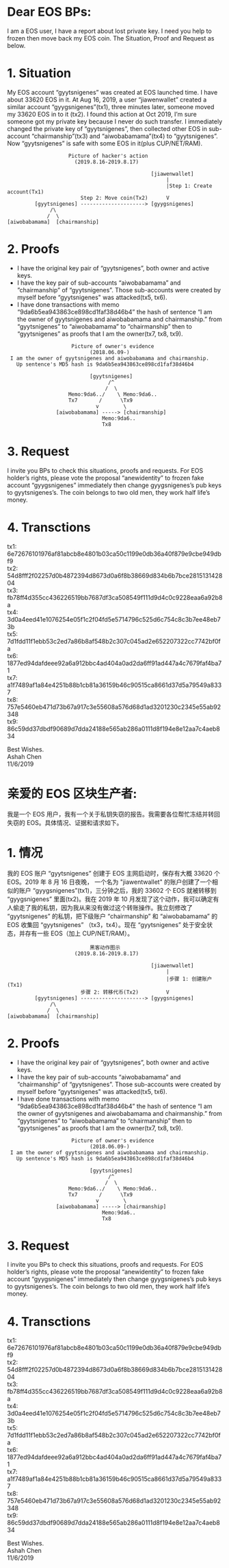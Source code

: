 
# Dear EOS BPs:
I am a EOS user, I have a report about lost private key. I need you help to frozen then move back my EOS coin. The Situation, Proof and Request as below.
# 1. Situation
My EOS account “gyytsnigenes” was created at EOS launched time. I have about 33620 EOS in it. At Aug 16, 2019, a user “jiawenwallet” created a similar account “gyygsnigenes”(tx1), three minutes later, someone moved my 33620 EOS in to it (tx2). I found this action at Oct 2019, I’m sure someone got my private key because I never do such transfer. I immediately changed the private key of “gyytsnigenes”, then collected other EOS in sub-account “chairmanship”(tx3) and “aiwobabamama”(tx4) to “gyytsnigenes”. Now “gyytsnigenes” is safe with some EOS in it(plus CUP/NET/RAM).

```
                    Picture of hacker's action  
                      (2019.8.16-2019.8.17)  

                                               [jiawenwallet]  
                                                    |  
                                                    |Step 1: Create account(Tx1)  
                        Step 2: Move coin(Tx2)      V  
         [gyytsnigenes] ---------------------> [gyygsnigenes]  
              /\  
             /  \
[aiwobabamama]  [chairmanship]  
```

# 2. Proofs
- I have the original key pair of “gyytsnigenes”, both owner and active keys.
- I have the key pair of sub-accounts “aiwobabamama” and ”chairmanship” of “gyytsnigenes”. Those sub-accounts were created by myself before “gyytsnigenes" was attacked(tx5, tx6).
- I have done transactions with memo “9da6b5ea943863ce898cd1faf38d46b4” the hash of sentence “I am the owner of gyytsnigenes and aiwobabamama and chairmanship.” from “gyytsnigenes” to “aiwobabamama” to “chairmanship” then to “gyytsnigenes” as proofs that I am the owner(tx7, tx8, tx9).

```
                     Picture of owner's evidence  
                           (2018.06.09-)  
 I am the owner of gyytsnigenes and aiwobabamama and chairmanship.   
   Up sentence's MD5 hash is 9da6b5ea943863ce898cd1faf38d46b4   

                           [gyytsnigenes]     
                                 /^
                                /  \
                    Memo:9da6../    \ Memo:9da6..
                    Tx7       /      \Tx9
                             v        \
                [aiwobabamama] -----> [chairmanship]  
                               Memo:9da6..
                               Tx8

```
# 3. Request
I invite you BPs to check this situations, proofs and requests. For EOS holder’s rights, please vote the proposal “anewidentity” to frozen fake account “gyygsnigenes” immediately then change gyygsnigenes’s pub keys to gyytsnigenes’s. The coin belongs to two old men, they work half life’s money.
# 4. Transctions
tx1: 6e72676101976af81abcb8e4801b03ca50c1199e0db36a40f879e9cbe949dbf9  
tx2: 54d8fff2f02257d0b4872394d8673d0a6f8b38669d834b6b7bce281513142804  
tx3: fb78ff4d355cc436226519bb7687df3ca508549f111d9d4c0c9228eaa6a92b8a  
tx4: 3d0a4eed41e1076254e05f1c2f04fd5e5714796c525d6c754c8c3b7ee48eb73b  
tx5: 7d1fdd11f1ebb53c2ed7a86b8af548b2c307c045ad2e652207322cc7742bf0fa  
tx6: 1877ed94dafdeee92a6a912bbc4ad404a0ad2da6ff91ad447a4c7679faf4ba71  
tx7: a1f7489af1a84e4251b88b1cb81a36159b46c90515ca8661d37d5a79549a8337  
tx8: 757e5460eb471d73b67a917c3e55608a576d68d1ad3201230c2345e55ab92348  
tx9: 86c59dd37dbdf90689d7dda24188e565ab286a0111d8f194e8e12aa7c4aeb834  

Best Wishes.  
Ashah Chen   
11/6/2019  


# 亲爱的 EOS 区块生产者:
我是一个 EOS 用户，我有一个关于私钥失窃的报告。我需要各位帮忙冻结并转回失窃的 EOS。具体情况、证据和请求如下。
# 1. 情况
我的 EOS 账户 “gyytsnigenes” 创建于 EOS 主网启动时，保存有大概 33620 个 EOS。2019 年 8 月 16 日夜晚， 一个名为 "jiawentwallet" 的账户创建了一个相似的账户 “gyygsnigenes”(tx1)，三分钟之后，我的 33602 个 EOS 就被转移到 “gyygsnigenes” 里面(tx2)。我在 2019 年 10 月发现了这个动作，我可以确定有人偷走了我的私钥，因为我从来没有做过这个转账操作。我立刻修改了 “gyytsnigenes” 的私钥，把下级账户 “chairmanship” 和 “aiwobabamama” 的 EOS 收集回 “gyytsnigenes” （tx3，tx4）。现在 “gyytsnigenes” 处于安全状态，并存有一些 EOS（加上 CUP/NET/RAM）。

```
                           黑客动作图示 
                      (2019.8.16-2019.8.17)  

                                               [jiawenwallet]  
                                                    |  
                                                    |步骤 1: 创建账户(Tx1)  
                        步骤 2: 转移代币(Tx2)         V  
         [gyytsnigenes] ---------------------> [gyygsnigenes]  
              /\  
             /  \
[aiwobabamama]  [chairmanship]  
```

# 2. Proofs
- I have the original key pair of “gyytsnigenes”, both owner and active keys.
- I have the key pair of sub-accounts “aiwobabamama” and ”chairmanship” of “gyytsnigenes”. Those sub-accounts were created by myself before “gyytsnigenes" was attacked(tx5, tx6).
- I have done transactions with memo “9da6b5ea943863ce898cd1faf38d46b4” the hash of sentence “I am the owner of gyytsnigenes and aiwobabamama and chairmanship.” from “gyytsnigenes” to “aiwobabamama” to “chairmanship” then to “gyytsnigenes” as proofs that I am the owner(tx7, tx8, tx9).

```
                     Picture of owner's evidence  
                           (2018.06.09-)  
 I am the owner of gyytsnigenes and aiwobabamama and chairmanship.   
   Up sentence's MD5 hash is 9da6b5ea943863ce898cd1faf38d46b4   

                           [gyytsnigenes]     
                                 /^
                                /  \
                    Memo:9da6../    \ Memo:9da6..
                    Tx7       /      \Tx9
                             v        \
                [aiwobabamama] -----> [chairmanship]  
                               Memo:9da6..
                               Tx8

```
# 3. Request
I invite you BPs to check this situations, proofs and requests. For EOS holder’s rights, please vote the proposal “anewidentity” to frozen fake account “gyygsnigenes” immediately then change gyygsnigenes’s pub keys to gyytsnigenes’s. The coin belongs to two old men, they work half life’s money.
# 4. Transctions
tx1: 6e72676101976af81abcb8e4801b03ca50c1199e0db36a40f879e9cbe949dbf9  
tx2: 54d8fff2f02257d0b4872394d8673d0a6f8b38669d834b6b7bce281513142804  
tx3: fb78ff4d355cc436226519bb7687df3ca508549f111d9d4c0c9228eaa6a92b8a  
tx4: 3d0a4eed41e1076254e05f1c2f04fd5e5714796c525d6c754c8c3b7ee48eb73b  
tx5: 7d1fdd11f1ebb53c2ed7a86b8af548b2c307c045ad2e652207322cc7742bf0fa  
tx6: 1877ed94dafdeee92a6a912bbc4ad404a0ad2da6ff91ad447a4c7679faf4ba71  
tx7: a1f7489af1a84e4251b88b1cb81a36159b46c90515ca8661d37d5a79549a8337  
tx8: 757e5460eb471d73b67a917c3e55608a576d68d1ad3201230c2345e55ab92348  
tx9: 86c59dd37dbdf90689d7dda24188e565ab286a0111d8f194e8e12aa7c4aeb834  

Best Wishes.  
Ashah Chen   
11/6/2019 
